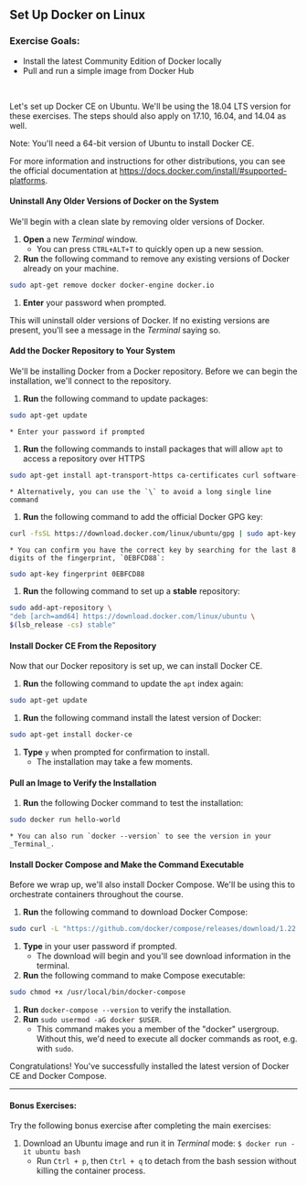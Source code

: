 ## Set Up Docker on Linux

<div class="ahead">
	<h3>Exercise Goals:</h3>
		<ul>
			<li>Install the latest Community Edition of Docker locally</li>
			<li>Pull and run a simple image from Docker Hub</li>
		</ul>
</div>
<br />

Let's set up Docker CE on Ubuntu. We'll be using the 18.04 LTS version for these exercises. The steps should also apply on 17.10, 16.04, and 14.04 as well. 

<div class="note">
    Note: You'll need a 64-bit version of Ubuntu to install Docker CE.
</div>

For more information and instructions for other distributions, you can see the official documentation at https://docs.docker.com/install/#supported-platforms.

#### Uninstall Any Older Versions of Docker on the System

We'll begin with a clean slate by removing older versions of Docker.

1. **Open** a new _Terminal_ window.
    * You can press `CTRL+ALT+T` to quickly open up a new session.
1. **Run** the following command to remove any existing versions of Docker already on your machine.
```bash
sudo apt-get remove docker docker-engine docker.io
```
1. **Enter** your password when prompted.

This will uninstall older versions of Docker. If no existing versions are present, you'll see a message in the _Terminal_ saying so.

#### Add the Docker Repository to Your System

We'll be installing Docker from a Docker repository. Before we can begin the installation, we'll connect to the repository.

1. **Run** the following command to update packages:
```bash
sudo apt-get update
```
    * Enter your password if prompted
1. **Run** the following commands to install packages that will allow `apt` to access a repository over HTTPS
```bash
sudo apt-get install apt-transport-https ca-certificates curl software-properties-common
```
    * Alternatively, you can use the `\` to avoid a long single line command
1. **Run** the following command to add the official Docker GPG key: 

```bash
curl -fsSL https://download.docker.com/linux/ubuntu/gpg | sudo apt-key add -
```
    * You can confirm you have the correct key by searching for the last 8 digits of the fingerprint, `0EBFCD88`:
```bash
sudo apt-key fingerprint 0EBFCD88
```
1. **Run** the following command to set up a **stable** repository: 
```bash
sudo add-apt-repository \
"deb [arch=amd64] https://download.docker.com/linux/ubuntu \
$(lsb_release -cs) stable"
```

#### Install Docker CE From the Repository

Now that our Docker repository is set up, we can install Docker CE.

1. **Run** the following command to update the `apt` index again:
```bash
sudo apt-get update
```

1. **Run** the following command install the latest version of Docker:

```bash
sudo apt-get install docker-ce
```
1. **Type** `y` when prompted for confirmation to install.
    * The installation may take a few moments.

#### Pull an Image to Verify the Installation

1. **Run** the following Docker command to test the installation:
```bash
sudo docker run hello-world
```
    * You can also run `docker --version` to see the version in your _Terminal_.

#### Install Docker Compose and Make the Command Executable

Before we wrap up, we'll also install Docker Compose. We'll be using this to orchestrate containers throughout the course.

1. **Run** the following command to download Docker Compose:
```bash
sudo curl -L "https://github.com/docker/compose/releases/download/1.22.0/docker-compose-$(uname -s)-$(uname -m)" -o /usr/local/bin/docker-compose
```

1. **Type** in your user password if prompted.
    * The download will begin and you'll see download information in the terminal.
1. **Run** the following command to make Compose executable:
```bash
sudo chmod +x /usr/local/bin/docker-compose
```
1. **Run** `docker-compose --version` to verify the installation.
1. **Run** `sudo usermod -aG docker $USER`.
    - This command makes you a member of the "docker" usergroup. Without this, we'd need to execute all docker commands as root, e.g. with `sudo`.

Congratulations! You've successfully installed the latest version of Docker CE and Docker Compose.

---

#### Bonus Exercises: 

Try the following bonus exercise after completing the main exercises:
1. Download an Ubuntu image and run it in _Terminal_ mode: `$ docker run -it ubuntu bash`
	* Run `Ctrl + p`, then `Ctrl + q` to detach from the bash session without killing the container process. 
